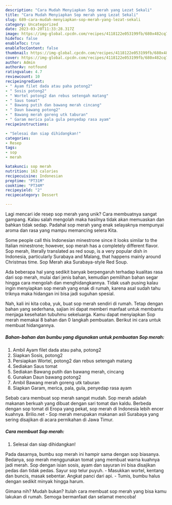 ```yaml
---
description: "Cara Mudah Menyiapkan Sop merah yang Lezat Sekali"
title: "Cara Mudah Menyiapkan Sop merah yang Lezat Sekali"
slug: 689-cara-mudah-menyiapkan-sop-merah-yang-lezat-sekali
category: Uncategorized
date: 2023-03-20T11:33:28.317Z
image: https://img-global.cpcdn.com/recipes/4118122e053199fb/680x482cq70/sop-merah-foto-resep-utama.jpg
hideToc: false
enableToc: true
enableTocContent: false
thumbnail: https://img-global.cpcdn.com/recipes/4118122e053199fb/680x482cq70/sop-merah-foto-resep-utama.jpg
cover: https://img-global.cpcdn.com/recipes/4118122e053199fb/680x482cq70/sop-merah-foto-resep-utama.jpg
author: Admin
authorAv: notfound
ratingvalue: 4.7
reviewcount: 10
recipeingredient:
- " Ayam filet dada atau paha potong2"
- " Sosis potong2"
- " Wortel potong2 dan rebus setengah matang"
- " Saus tomat"
- " Bawang putih dan bawang merah cincang"
- " Daun bawang potong2"
- " Bawang merah goreng utk taburan"
- " Garam merica pala gula penyedap rasa ayam"
recipeinstructions:

- "Selesai dan siap dihidangkan!"
categories:
- Resep
tags:
- sop
- merah

katakunci: sop merah 
nutrition: 163 calories
recipecuisine: Indonesian
preptime: "PT31M"
cooktime: "PT34M"
recipeyield: "2"
recipecategory: Dessert

---
```





Lagi mencari ide resep sop merah yang unik? Cara membuatnya sangat gampang. Kalau salah mengolah maka hasilnya tidak akan memuaskan dan bahkan tidak sedap. Padahal sop merah yang enak selayaknya mempunyai aroma dan rasa yang mampu memancing selera Kita.





Some people call this Indonesian minestrone since it looks similar to the Italian minestrone; however, sop merah has a completely different flavor. Sop merah, literally translated as red soup, is a very popular dish in Indonesia, particularly Surabaya and Malang, that happens mainly around Christmas time. Sop Merah aka Surabaya-style Red Soup.

Ada beberapa hal yang sedikit banyak berpengaruh terhadap kualitas rasa dari sop merah, mulai dari jenis bahan, kemudian pemilihan bahan segar hingga cara mengolah dan menghidangkannya. Tidak usah pusing kalau ingin menyiapkan sop merah yang enak di rumah, karena asal sudah tahu triknya maka hidangan ini bisa jadi suguhan spesial.






Nah, kali ini kita coba, yuk, buat sop merah sendiri di rumah. Tetap dengan bahan yang sederhana, sajian ini dapat memberi manfaat untuk membantu menjaga kesehatan tubuhmu sekeluarga. Kamu dapat menyiapkan Sop merah memakai 8 bahan dan 0 langkah pembuatan. Berikut ini cara untuk membuat hidangannya.

<!--inarticleads1-->

##### Bahan-bahan dan bumbu yang digunakan untuk pembuatan Sop merah:

1. Ambil  Ayam filet dada atau paha, potong2
1. Siapkan  Sosis, potong2
1. Persiapkan  Wortel, potong2 dan rebus setengah matang
1. Sediakan  Saus tomat
1. Sediakan  Bawang putih dan bawang merah, cincang
1. Gunakan  Daun bawang potong2
1. Ambil  Bawang merah goreng utk taburan
1. Siapkan  Garam, merica, pala, gula, penyedap rasa ayam


Sebab cara membuat sop merah sangat mudah. Sop merah adalah makanan berkuah yang dibuat dengan sari tomat dan kaldu. Berbeda dengan sop tomat di Eropa yang pekat, sop merah di Indonesia lebih encer kuahnya. Brilio.net - Sop merah merupakan makanan asli Surabaya yang sering disajikan di acara pernikahan di Jawa Timur. 

<!--inarticleads2-->

##### Cara membuat Sop merah:


1. Selesai dan siap dihidangkan!

Pada dasarnya, bumbu sop merah ini hampir sama dengan sop biasanya. Bedanya, sop merah menggunakan tomat yang membuat warna kuahnya jadi merah. Sop dengan isian sosis, ayam dan sayuran ini bisa disajikan pedas dan tidak pedas. Sayur sop telur puyuh. - Masukkan wortel, kentang dan buncis, masak sebentar. Angkat panci dari api. - Tumis, bumbu halus dengan sedikit minyak hingga harum. 

Gimana nih? Mudah bukan? Itulah cara membuat sop merah yang bisa kamu lakukan di rumah. Semoga bermanfaat dan selamat mencoba!
